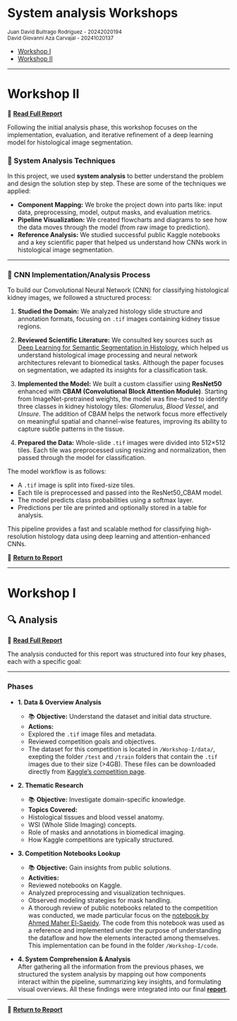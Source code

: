 # System analysis Workshops
<small>Juan David Buitrago Rodriguez - 20242020194</small>
<br>
<small>David Giovanni Aza Carvajal - 20241020137</small>

- [Workshop I](#workshop-i)
- [Workshop II](#workshop-ii)

---

# Workshop II 

📄 **[Read Full Report](./Workshop_2_Design/Workshop_II.pdf)**

Following the initial analysis phase, this workshop focuses on the implementation, evaluation, and iterative refinement of a deep learning model for histological image segmentation.

### 🧠 System Analysis Techniques

In this project, we used **system analysis** to better understand the problem and design the solution step by step. These are some of the techniques we applied:


- **Component Mapping:** We broke the project down into parts like: input data, preprocessing, model, output masks, and evaluation metrics.
- **Pipeline Visualization:** We created flowcharts and diagrams to see how the data moves through the model (from raw image to prediction).
- **Reference Analysis:** We studied successful public Kaggle notebooks and a key scientific paper that helped us understand how CNNs work in histological image segmentation.

---

### 🧬 CNN Implementation/Analysis Process

To build our Convolutional Neural Network (CNN) for classifying histological kidney images, we followed a structured process:

1. **Studied the Domain:** We analyzed histology slide structure and annotation formats, focusing on `.tif` images containing kidney tissue regions.

2. **Reviewed Scientific Literature:** We consulted key sources such as [Deep Learning for Semantic Segmentation in Histology](https://www.mdpi.com/2078-2489/16/3/195), which helped us understand histological image processing and neural network architectures relevant to biomedical tasks. Although the paper focuses on segmentation, we adapted its insights for a classification task.

3. **Implemented the Model:** We built a custom classifier using **ResNet50** enhanced with **CBAM (Convolutional Block Attention Module)**. Starting from ImageNet-pretrained weights, the model was fine-tuned to identify three classes in kidney histology tiles: *Glomerulus*, *Blood Vessel*, and *Unsure*. The addition of CBAM helps the network focus more effectively on meaningful spatial and channel-wise features, improving its ability to capture subtle patterns in the tissue.


4. **Prepared the Data:** Whole-slide `.tif` images were divided into 512×512 tiles. Each tile was preprocessed using resizing and normalization, then passed through the model for classification.

The model workflow is as follows:

- A `.tif` image is split into fixed-size tiles.
- Each tile is preprocessed and passed into the ResNet50_CBAM model.
- The model predicts class probabilities using a softmax layer.
- Predictions per tile are printed and optionally stored in a table for analysis.

This pipeline provides a fast and scalable method for classifying high-resolution histology data using deep learning and attention-enhanced CNNs.


📘 **[Return to Report](./Workshop-II/Workshop_II_Report.pdf)**


---



# Workshop I 


## 🔍 Analysis 

📄 **[Read Full Report](./Workshop-I/Workshop_I_Report.pdf)**

The analysis conducted for this report was structured into four key phases, each with a specific goal:

---

###  Phases 

- **1. Data & Overview Analysis**
  - 📚 **Objective:** Understand the dataset and initial data structure.
  -  **Actions:**
    - Explored the `.tif` image files and metadata.
    - Reviewed competition goals and objectives.
    - The dataset for this competition is located in `/Workshop-I/data/`, exepting the folder `/test` and `/train` folders  that contain the `.tif` images  due to their size (>4GB). These files can be downloaded directly from [Kaggle’s competition page](https://www.kaggle.com/competitions/hubmap-hacking-the-human-vasculature/data).

- **2. Thematic Research**
  - 📚 **Objective:** Investigate domain-specific knowledge.
  -  **Topics Covered:**
    - Histological tissues and blood vessel anatomy.
    - WSI (Whole Slide Imaging) concepts.
    - Role of masks and annotations in biomedical imaging.
    - How Kaggle competitions are typically structured.

- **3. Competition Notebooks Lookup**
  - 📚 **Objective:** Gain insights from public solutions.
  -  **Activities:**
    - Reviewed notebooks on Kaggle.
    - Analyzed preprocessing and visualization techniques.
    - Observed modeling strategies for mask handling.
    - A thorough review of public notebooks related to the competition was conducted, we made particular focus on the [notebook by Ahmed Maher El-Saeidy](https://www.kaggle.com/code/ahmedmaherelsaeidy/hubmap-hacking-the-human-vasculature-dataset). The code from this notebook was used as a reference and implemented under the purpose of understanding the dataflow and how the elements interacted among themselves. This implementation can be found in the folder `/Workshop-I/code`.

- **4. System Comprehension & Analysis**  
   After gathering all the information from the previous phases, we structured the system analysis by mapping out how components interact within the pipeline, summarizing key insights, and formulating visual overviews. All these findings were integrated into our final **[report](./Workshop-I/Workshop_I_Report.pdf)**.

---

📘 **[Return to Report](./Workshop-I/Workshop_I_Report.pdf)**


